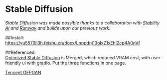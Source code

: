 # Stable Diffusion
*Stable Diffusion was made possible thanks to a collaboration with [Stability AI](https://stability.ai/) and [Runway](https://runwayml.com/) and builds upon our previous work:*

##Install:  
https://yu5570jl3h.feishu.cn/docx/Lnppdnj13oIxZ1xEhi2cp4A0nVf
  
  
##Referenced:  
[Optimized Stable Diffusion](https://github.com/basujindal/stable-diffusion) is Merged, which reduced VRAM cost, with user-friendly ui with gradio. Put the three functions in one page.  

[Tencent GFPGAN](https://github.com/TencentARC/GFPGAN)